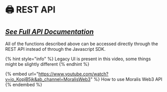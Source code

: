 # 🖨 REST API

## [_**See Full API Documentation**_](https://deep-index.moralis.io/api-docs/)

All of the functions described above can be accessed directly through the REST API instead of through the Javascript SDK.

{% hint style="info" %}
Legacy UI is present in this video, some things might be slightly different
{% endhint %}

{% embed url="https://www.youtube.com/watch?v=io_KopjB5jk&ab_channel=MoralisWeb3" %}
How to use Moralis Web3 API
{% endembed %}
